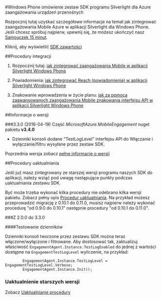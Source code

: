 <properties 
    pageTitle="Omówienie programu Silverlight SDK Windows Phone" 
    description="Omówienie Windows Phone Silverlight SDK dla Azure zaangażowania urządzeń przenośnych"                     
    services="mobile-engagement" 
    documentationCenter="mobile" 
    authors="piyushjo" 
    manager="dwrede"
    editor="" />

<tags 
    ms.service="mobile-engagement" 
    ms.workload="mobile" 
    ms.tgt_pltfrm="mobile-windows-phone" 
    ms.devlang="na" 
    ms.topic="article" 
    ms.date="08/19/2016" 
    ms.author="piyushjo" />

#<a name="windows-phone-silverlight-sdk-overview-for-azure-mobile-engagement"></a>Windows Phone omówienie zestaw SDK programu Silverlight dla Azure zaangażowania urządzeń przenośnych

Rozpocznij tutaj uzyskać szczegółowe informacje na temat jak zintegrować zaangażowania Mobile Azure w aplikacji Silverlight dla Windows Phone. Jeśli chcesz spróbuj najpierw, upewnij się, że możesz ukończyć nasz [Samouczek 15 minut](mobile-engagement-windows-phone-get-started.md).

Kliknij, aby wyświetlić [SDK zawartości](mobile-engagement-windows-phone-sdk-content.md)

##<a name="integration-procedures"></a>Procedury integracji

1. Rozpocznij tutaj: [jak zintegrować zaangażowania Mobile w aplikacji Silverlight Windows Phone](mobile-engagement-windows-phone-integrate-engagement.md)

2. Powiadomienia: [jak zintegrować Reach (powiadomienia) w aplikacji Silverlight Windows Phone](mobile-engagement-windows-phone-integrate-engagement-reach.md)

3. Znakowanie wprowadzenia w życie planu: [jak za pomocą zaawansowanych zaangażowania Mobile znakowania interfejsu API w aplikacji Silverlight Windows Phone](mobile-engagement-windows-phone-use-engagement-api.md)

##<a name="release-notes"></a>Informacje o wersji

###<a name="330-04192016"></a>3.3.0 (2016-04-19)
Część *MicrosoftAzure.MobileEngagement* nuget pakietu **v3.4.0**

-   Dzienniki konsoli dodane "TestLogLevel" interfejsu API do Włączanie i wyłączanie/filtru wysyłane przez zestaw SDK.

Poprzednia wersja zobacz [pełne informacje o wersji](mobile-engagement-windows-phone-release-notes.md)

##<a name="upgrade-procedures"></a>Procedury uaktualniania

Jeśli już masz zintegrowany ze starszej wersji programu naszych SDK do aplikacji, należy wziąć pod uwagę następujące punkty podczas uaktualniania zestawu SDK.

Być może trzeba wykonać kilka procedury nie odebrano kilka wersji pakietu. Zobacz pełny opis [Procedur uaktualniania](mobile-engagement-windows-phone-upgrade-procedure.md). Na przykład możesz przeprowadzić migrację z 0.10.1 do 0.11.0, musisz najpierw należy wykonać procedurę "od 0.9.0 do 0.10.1" następnie procedury "od 0.10.1 do 0.11.0".

###<a name="from-200-to-330"></a>Z 2.0.0 do 3.3.0

####<a name="test-logs"></a>Testowanie dzienników

Dzienniki konsoli tworzone przez zestawu SDK można teraz włączone/wyłączone i filtrowane. Aby dostosować tak, zaktualizuj właściwość `EngagementAgent.Instance.TestLogEnabled` do jednej z wartości dostępne na `EngagementTestLogLevel` wyliczenie, na przykład:

            EngagementAgent.Instance.TestLogLevel = EngagementTestLogLevel.Verbose;
            EngagementAgent.Instance.Init();

### <a name="upgrade-from-older-versions"></a>Uaktualnienie starszych wersji

Zobacz [Uaktualnianie procedury](mobile-engagement-windows-phone-upgrade-procedure.md)
 
